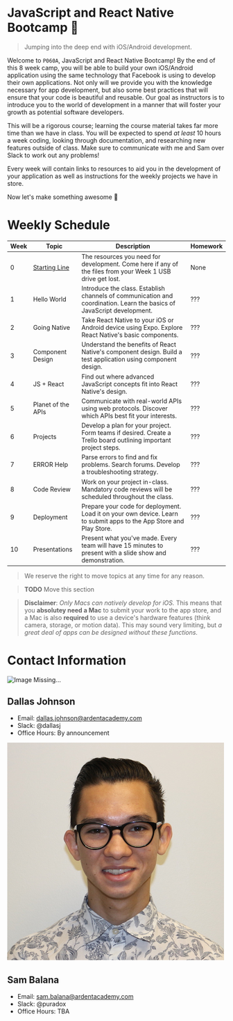 JavaScript and React Native Bootcamp :rocket:
=============================================

 > Jumping into the deep end with iOS/Android development.

Welcome to `P060A`, JavaScript and React Native Bootcamp! By the end of this 8
week camp, you will be able to build your own iOS/Android application using the
same technology that Facebook is using to develop their own applications. Not
only will we provide you with the knowledge necessary for app development, but
also some best practices that will ensure that your code is beautiful and
reusable. Our goal as instructors is to introduce you to the world of
development in a manner that will foster your growth as potential software
developers.

This will be a rigorous course; learning the course material takes far more time
than we have in class. You will be expected to spend *at least* 10 hours a week
coding, looking through documentation, and researching new features outside of
class. Make sure to communicate with me and Sam over Slack to work out any
problems!

Every week will contain links to resources to aid you in the development of your
application as well as instructions for the weekly projects we have in store.

Now let's make something awesome :tada:

Weekly Schedule
===============
Week | Topic              | Description                                                                                                               | Homework
---- | ------------------ | ------------------------------------------------------------------------------------------------------------------------- | -------------------
   0 | [Starting Line][0] | The resources you need for development. Come here if any of the files from your Week 1 USB drive get lost.                | None
   1 | Hello World        | Introduce the class. Establish channels of communication and coordination. Learn the basics of JavaScript development.    | ???
   2 | Going Native       | Take React Native to your iOS or Android device using Expo. Explore React Native's basic components.                      | ???
   3 | Component Design   | Understand the benefits of React Native's component design. Build a test application using component design.              | ???
   4 | JS + React         | Find out where advanced JavaScript concepts fit into React Native's design.                                               | ???
   5 | Planet of the APIs | Communicate with real-world APIs using web protocols. Discover which APIs best fit your interests.                        | ???
   6 | Projects           | Develop a plan for your project. Form teams if desired. Create a Trello board outlining important project steps.          | ???
   7 | ERROR Help         | Parse errors to find and fix problems. Search forums. Develop a troubleshooting strategy.                                 | ???
   8 | Code Review        | Work on your project in-class. Mandatory code reviews will be scheduled throughout the class.                             | ???
   9 | Deployment         | Prepare your code for deployment. Load it on your own device. Learn to submit apps to the App Store and Play Store.       | ???
  10 | Presentations      | Present what you've made. Every team will have 15 minutes to present with a slide show and demonstration.                 | ???

 > We reserve the right to move topics at any time for any reason.

 > **TODO** Move this section

 > **Disclaimer**: *Only Macs can natively develop for iOS.* This means that you
 > **absolutey need a Mac** to submit your work to the app store, and a Mac is
 > also **required** to use a device's hardware features (think camera, storage,
 > or motion data). This may sound very limiting, but *a great deal of apps can
 > be designed without these functions.*

[0]: https://github.com/ArdentLabs/bootcamp-fall-2017/tree/master/week0
[1]: https://github.com/ArdentLabs/bootcamp-fall-2017/tree/master/week1
[2]: https://github.com/ArdentLabs/bootcamp-fall-2017/tree/master/week2
[3]: https://github.com/ArdentLabs/bootcamp-fall-2017/tree/master/week3
[4]: https://github.com/ArdentLabs/bootcamp-fall-2017/tree/master/week4
[5]: https://github.com/ArdentLabs/bootcamp-fall-2017/tree/master/week5
[6]: https://github.com/ArdentLabs/bootcamp-fall-2017/tree/master/week6
[7]: https://github.com/ArdentLabs/bootcamp-fall-2017/tree/master/week7
[8]: https://github.com/ArdentLabs/bootcamp-fall-2017/tree/master/week8
[9]: https://github.com/ArdentLabs/bootcamp-fall-2017/tree/master/week9

Contact Information
===================

![Image Missing...](/assets/dallas.jpg)
## Dallas Johnson
  * Email: dallas.johnson@ardentacademy.com
  * Slack: @dallasj
  * Office Hours: By announcement

![Image Missing...](/assets/sam.jpg)
## Sam Balana
  * Email: sam.balana@ardentacademy.com
  * Slack: @puradox
  * Office Hours: TBA
